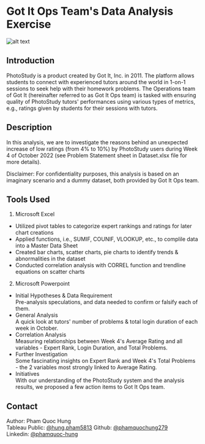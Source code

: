 # Got It Ops Team's Data Analysis Exercise

![alt text]([http://url/to/img.png](https://d1iv5z3ivlqga1.cloudfront.net/wp-content/uploads/2020/04/29161242/1DciPJwS6vFO-J028fIMQ8A.png))

## Introduction

PhotoStudy is a product created by Got It, Inc. in 2011. The platform allows students to connect with experienced tutors around the world in 1-on-1 sessions to seek help with their homework problems. The Operations team of Got It (hereinafter referred to as Got It Ops team) is tasked with ensuring quality of PhotoStudy tutors' performances using various types of metrics, e.g., ratings given by students for their sessions with tutors.

## Description

In this analysis, we are to investigate the reasons behind an unexpected increase of low ratings (from 4% to 10%) by PhotoStudy users during Week 4 of October 2022 (see Problem Statement sheet in Dataset.xlsx file for more details). <br />

Disclaimer: For confidentiality purposes, this analysis is based on an imaginary scenario and a dummy dataset, both provided by Got It Ops team. <br />

## Tools Used

1) Microsoft Excel <br />
- Utilized pivot tables to categorize expert rankings and ratings for later chart creations <br />
- Applied functions, i.e., SUMIF, COUNIF, VLOOKUP, etc., to complile data into a Master Data Sheet <br />
- Created bar charts, scatter charts, pie charts to identify trends & abnormalities in the dataset <br />
- Conducted correlation analysis with CORREL function and trendline equations on scatter charts <br />

2) Microsoft Powerpoint <br />
- Initial Hypotheses & Data Requirement <br />
Pre-analysis speculations, and data needed to confirm or falsify each of them. <br />
- General Analysis <br />
A quick look at tutors' number of problems & total login duration of each week in October. <br />
- Correlation Analysis <br />
Measuring relationships between Week 4's Average Rating and all variables - Expert Rank, Login Duration, and Total Problems. <br />
- Further Investigation <br />
Some fascinating insights on Expert Rank and Week 4's Total Problems - the 2 variables most strongly linked to Average Rating. <br />
- Initiatives <br />
With our understanding of the PhotoStudy system and the analysis results, we proposed a few action items to Got It Ops team. <br />

## Contact

Author: Pham Quoc Hung <br />
Tableau Public: [@hung.pham5813]([https://github.com/phamquochung279](https://public.tableau.com/app/profile/hung.pham5813))
Github: [@phamquochung279](https://github.com/phamquochung279) <br />
Linkedin: [@phamquoc-hung](https://www.linkedin.com/in/pham-quochung/) <br />
